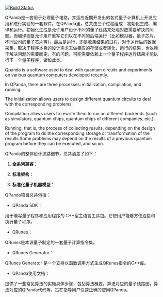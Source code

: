 [![Build Status](https://travis-ci.org/OriginQ/QPanda-SDK.svg?branch=master)](https://travis-ci.org/OriginQ/QPanda-SDK)

QPanda是一套用于处理量子电路，并适应近期开发出的各式量子计算机上开发应用和进行实验的一套软件。在QPanda里，总共由三个过程组成：初始化生成、编译和运行。初始化生成是允许用户设计不同的量子线路来处理对应需要解决的问题。而编译则是允许用户重写它们以在不同的后端运行（比如模拟器，量子芯片，不同公司的量子芯片等）。最后是运行，即是收集结果的过程，对于运行后的数据采集，取决于程序本身的设计需求去做相应的存储或者转化，运行的结果，也依赖于解决问题的需要而定。有的问题，可能需要依赖上一个量子程序运行结果才能执行下一个量子程序，诸如此类。


Qpanda is a software used to deal with quantum circuits and experiments on various quantum computers developed recently.

In QPanda, there are three processes: initialization, compilation, and running.

The initialization allows users to design different quantum circuits to deal with the corresponding problems.

Compilation allows users to rewrite them to run on different backends (such as simulators, quantum chips, quantum chips of different companies, etc.).

Running, that is, the process of collecting results, depending on the design of the program to do the corresponding storage or transformation of the results.Some problems may depend on the results of a previous quantum program before they can be executed, and so on.

QPanda的整体设计思路细节，总共涵盖了如下：

1. **全系列兼容**：

2. **标准架构**：

3. **标准化量子机器模型**：

QPanda项目总共包括：
- QPanda SDK：

用于编写量子程序和应用程序的 C++宿主语言工具包。它使用户能够方便连接和执行量子程序。


- QRunes：


QRunes是本源量子制定的一套量子计算指令集。

- QRunes Generator：


QRunes Generator 是一个支持以函数调用方式生成QRunes指令的C++库。

- QPanda使用文档：

提供了一些常见算法的实施具体步骤，包括算法概要，算法对应的量子线路图，算法对应的QPanda代码等，旨在指导用户快速正确的使用QPanda。
